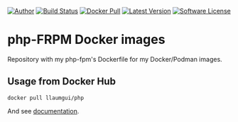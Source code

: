 [![Author][ico-twitter]][link-twitter]
[![Build Status][ico-ghactions]][link-ghactions]
[![Docker Pull][ico-docker]][link-docker]
[![Latest Version][ico-version]][link-docker]
[![Software License][ico-license]](LICENSE)


# php-FRPM Docker images

Repository with my php-fpm's Dockerfile for my Docker/Podman images.

## Usage from Docker Hub

```
docker pull llaumgui/php
```

And see [documentation](https://github.com/llaumgui/docker-image-php-fpm/tree/main/8.0).

[ico-twitter]: https://img.shields.io/static/v1?label=Author&message=llaumgui&color=50ABF1&logo=twitter&style=flat-square
[link-twitter]: https://twitter.com/llaumgui
[ico-docker]: https://img.shields.io/docker/pulls/llaumgui/php?color=%2496ed&logo=docker&style=flat-square
[link-docker]: https://hub.docker.com/repository/docker/llaumgui/php
[ico-ghactions]: https://img.shields.io/github/workflow/status/llaumgui/docker-image-php-fpm/docker-image?style=flat-square&logo=github&label=CI/CD
[link-ghactions]: https://github.com/llaumgui/docker-image-php-fpm/actions
[ico-version]: https://img.shields.io/docker/v/llaumgui/php?sort=semver&color=%2496ed&logo=docker&style=flat-square
[ico-license]: https://img.shields.io/github/license/llaumgui/docker-image-php-fpm?style=flat-square
